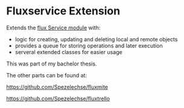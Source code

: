 Fluxservice Extension
====================

Extends the [flux Service module](https://www.drupal.org/project/fluxservice) with:
- logic for creating, updating and deleting local and remote objects
- provides a queue for storing operations and later execution
- serveral extended classes for easier usage

This was part of my bachelor thesis.

The other parts can be found at:

https://github.com/Spezelechse/fluxmite

https://github.com/Spezelechse/fluxtrello
